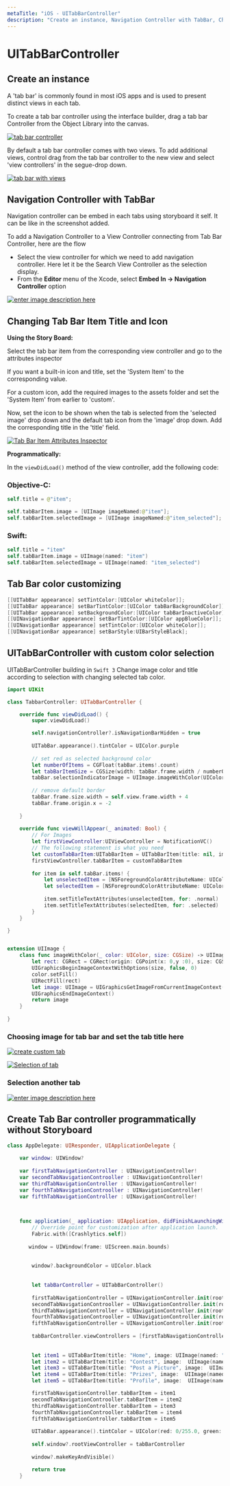 ```yaml
---
metaTitle: "iOS - UITabBarController"
description: "Create an instance, Navigation Controller with TabBar, Changing Tab Bar Item Title and Icon, Tab Bar color customizing, UITabBarController with custom color selection, Create Tab Bar controller programmatically without Storyboard"
---
```


# UITabBarController



## Create an instance


A 'tab bar' is commonly found in most iOS apps and is used to present distinct views in each tab.

To create a tab bar controller using the interface builder, drag a tab bar Controller from the Object Library into the canvas.

[<img src="http://i.stack.imgur.com/IEtwo.png" alt="tab bar controller" />](http://i.stack.imgur.com/IEtwo.png)

By default a tab bar controller comes with two views. To add additional views, control drag from the tab bar controller to the new view and select 'view controllers' in the segue-drop down.

[<img src="http://i.stack.imgur.com/u1dHd.png" alt="tab bar with views" />](http://i.stack.imgur.com/u1dHd.png)



## Navigation Controller with TabBar


Navigation controller can be embed in each tabs using storyboard it self. It can be like in the screenshot added.

To add a Navigation Controller to a View Controller connecting from Tab Bar Controller, here are the flow

- Select the view controller for which we need to add navigation controller. Here let it be the Search View Controller as the selection display.
- From the **Editor** menu of the Xcode, select **Embed In -> Navigation Controller** option

[<img src="http://i.stack.imgur.com/QKRCZ.png" alt="enter image description here" />](http://i.stack.imgur.com/QKRCZ.png)



## Changing Tab Bar Item Title and Icon


**Using the Story Board:**

Select the tab bar item from the corresponding view controller and go to the attributes inspector

If you want a built-in icon and title, set the 'System  Item' to the corresponding value.

For a custom icon, add the required images to the assets folder and set the 'System Item' from earlier to 'custom'.

Now, set the icon to be shown when the tab is selected from the 'selected image' drop down and the default tab icon from the 'image' drop down. Add the corresponding title in the 'title' field.

[<img src="http://i.stack.imgur.com/tzPs8.png" alt="Tab Bar Item Attributes Inspector" />](http://i.stack.imgur.com/tzPs8.png)

**Programmatically:**

In the `viewDidLoad()` method of the view controller, add the following code:

### Objective-C:

```swift
self.title = @"item";

self.tabBarItem.image = [UIImage imageNamed:@"item"];
self.tabBarItem.selectedImage = [UIImage imageNamed:@"item_selected"];

```

### Swift:

```swift
self.title = "item"
self.tabBarItem.image = UIImage(named: "item")
self.tabBarItem.selectedImage = UIImage(named: "item_selected")

```



## Tab Bar color customizing


```swift
[[UITabBar appearance] setTintColor:[UIColor whiteColor]];
[[UITabBar appearance] setBarTintColor:[UIColor tabBarBackgroundColor]];
[[UITabBar appearance] setBackgroundColor:[UIColor tabBarInactiveColor]];
[[UINavigationBar appearance] setBarTintColor:[UIColor appBlueColor]];
[[UINavigationBar appearance] setTintColor:[UIColor whiteColor]];
[[UINavigationBar appearance] setBarStyle:UIBarStyleBlack];

```



## UITabBarController with custom color selection


UITabBarController building in `Swift 3` Change image color and title according to selection with changing selected tab color.

```swift
import UIKit

class TabbarController: UITabBarController {

    override func viewDidLoad() {
        super.viewDidLoad()

        self.navigationController?.isNavigationBarHidden = true
        
        UITabBar.appearance().tintColor = UIColor.purple
        
        // set red as selected background color
        let numberOfItems = CGFloat(tabBar.items!.count)
        let tabBarItemSize = CGSize(width: tabBar.frame.width / numberOfItems, height: tabBar.frame.height)
        tabBar.selectionIndicatorImage = UIImage.imageWithColor(UIColor.lightText.withAlphaComponent(0.5), size: tabBarItemSize).resizableImage(withCapInsets: UIEdgeInsets.zero)
        
        // remove default border
        tabBar.frame.size.width = self.view.frame.width + 4
        tabBar.frame.origin.x = -2
        
    }
    
    override func viewWillAppear(_ animated: Bool) {
        // For Images
        let firstViewController:UIViewController = NotificationVC()
        // The following statement is what you need
        let customTabBarItem:UITabBarItem = UITabBarItem(title: nil, image: UIImage(named: "notification@2x")?.withRenderingMode(UIImageRenderingMode.alwaysOriginal), selectedImage: UIImage(named: "notification_sel@2x"))
        firstViewController.tabBarItem = customTabBarItem
        
        for item in self.tabBar.items! {
            let unselectedItem = [NSForegroundColorAttributeName: UIColor.white]
            let selectedItem = [NSForegroundColorAttributeName: UIColor.purple]
            
            item.setTitleTextAttributes(unselectedItem, for: .normal)
            item.setTitleTextAttributes(selectedItem, for: .selected)
        }
    }

}


extension UIImage {
    class func imageWithColor(_ color: UIColor, size: CGSize) -> UIImage {
        let rect: CGRect = CGRect(origin: CGPoint(x: 0,y :0), size: CGSize(width: size.width, height: size.height))
        UIGraphicsBeginImageContextWithOptions(size, false, 0)
        color.setFill()
        UIRectFill(rect)
        let image: UIImage = UIGraphicsGetImageFromCurrentImageContext()!
        UIGraphicsEndImageContext()
        return image
    }
    
}

```

### Choosing image for tab bar and set the tab title here

[<img src="https://i.stack.imgur.com/bLLV5.png" alt="create custom tab" />](https://i.stack.imgur.com/bLLV5.png)

[<img src="https://i.stack.imgur.com/ybNLF.png" alt="Selection of tab" />](https://i.stack.imgur.com/ybNLF.png)

### Selection another tab

[<img src="https://i.stack.imgur.com/RCSf7.png" alt="enter image description here" />](https://i.stack.imgur.com/RCSf7.png)



## Create Tab Bar controller programmatically without Storyboard


```swift
class AppDelegate: UIResponder, UIApplicationDelegate {

    var window: UIWindow?
    
    var firstTabNavigationController : UINavigationController!
    var secondTabNavigationControoller : UINavigationController!
    var thirdTabNavigationController : UINavigationController!
    var fourthTabNavigationControoller : UINavigationController!
    var fifthTabNavigationController : UINavigationController!
    


    func application(_ application: UIApplication, didFinishLaunchingWithOptions launchOptions: [UIApplicationLaunchOptionsKey: Any]?) -> Bool {
        // Override point for customization after application launch.
        Fabric.with([Crashlytics.self])
        
       window = UIWindow(frame: UIScreen.main.bounds)
        
        
        window?.backgroundColor = UIColor.black
            
        
        let tabBarController = UITabBarController()
        
        firstTabNavigationController = UINavigationController.init(rootViewController: FirstViewController())
        secondTabNavigationControoller = UINavigationController.init(rootViewController: SecondViewController())
        thirdTabNavigationController = UINavigationController.init(rootViewController: ThirdViewController())
        fourthTabNavigationControoller = UINavigationController.init(rootViewController: FourthViewController())
        fifthTabNavigationController = UINavigationController.init(rootViewController: FifthViewController())
        
        tabBarController.viewControllers = [firstTabNavigationController, secondTabNavigationControoller, thirdTabNavigationController, fourthTabNavigationControoller, fifthTabNavigationController]
        
        
        let item1 = UITabBarItem(title: "Home", image: UIImage(named: "ico-home"), tag: 0)
        let item2 = UITabBarItem(title: "Contest", image:  UIImage(named: "ico-contest"), tag: 1)
        let item3 = UITabBarItem(title: "Post a Picture", image:  UIImage(named: "ico-photo"), tag: 2)
        let item4 = UITabBarItem(title: "Prizes", image:  UIImage(named: "ico-prizes"), tag: 3)
        let item5 = UITabBarItem(title: "Profile", image:  UIImage(named: "ico-profile"), tag: 4)

        firstTabNavigationController.tabBarItem = item1
        secondTabNavigationControoller.tabBarItem = item2
        thirdTabNavigationController.tabBarItem = item3
        fourthTabNavigationControoller.tabBarItem = item4
        fifthTabNavigationController.tabBarItem = item5
                
        UITabBar.appearance().tintColor = UIColor(red: 0/255.0, green: 146/255.0, blue: 248/255.0, alpha: 1.0)
        
        self.window?.rootViewController = tabBarController
        
        window?.makeKeyAndVisible()

        return true
    }

```

